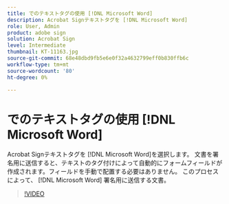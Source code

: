 ```yaml
---
title: でのテキストタグの使用 [!DNL Microsoft Word]
description: Acrobat Signテキストタグを [!DNL Microsoft Word]
role: User, Admin
product: adobe sign
solution: Acrobat Sign
level: Intermediate
thumbnail: KT-11163.jpg
source-git-commit: 68e48dbd9fb5e6e0f32a4632799eff0b830ffb6c
workflow-type: tm+mt
source-wordcount: '80'
ht-degree: 0%

---
```


# でのテキストタグの使用 [!DNL Microsoft Word]

Acrobat Signテキストタグを [!DNL Microsoft Word]を選択します。 文書を署名用に送信すると、テキストのタグ付けによって自動的にフォームフィールドが作成されます。フィールドを手動で配置する必要はありません。 このプロセスによって、 [!DNL Microsoft Word] 署名用に送信する文書。

>[!VIDEO](https://video.tv.adobe.com/v/3409482?hidetitle=true)
